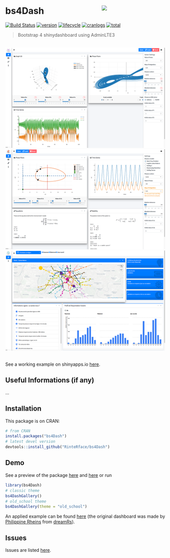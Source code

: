 # bs4Dash <img src="https://rinterface.com/inst/images/bs4Dash.svg" width="200px" align="right"/>

[![Build Status](https://travis-ci.org/RinteRface/bs4Dash.svg?branch=master)](https://travis-ci.org/RinteRface/bs4Dash)
[![version](http://www.r-pkg.org/badges/version/bs4Dash)](https://CRAN.R-project.org/package=bs4Dash)
[![lifecycle](https://img.shields.io/badge/lifecycle-stable-ff69b4.svg)](https://www.tidyverse.org/lifecycle/#stable)
[![cranlogs](https://cranlogs.r-pkg.org/badges/bs4Dash)](https://CRAN.R-project.org/package=bs4Dash)
[![total](https://cranlogs.r-pkg.org/badges/grand-total/bs4Dash)](https://www.rpackages.io/package/bs4Dash)

> Bootstrap 4 shinydashboard using AdminLTE3

<br>

<div class="row">
<div class="col-sm-4" align="center">
<div class="card">
<a href="https://rinterface.com/shiny/showcase/lorenz/" target="_blank"><img src="man/figures/bs4Dash_Lorenz.png"></a>
</div>
</div>
<div class="col-sm-4" align="center">
<div class="card">
<a href="https://rinterface.com/shiny/showcase/lotkaVolterra/" target="_blank"><img src="man/figures/bs4Dash_Lotka.png"></a>
</div>
</div>
<div class="col-sm-4" align="center">
<div class="card">
<a href="https://rinterface.com/shiny/showcase/ratp/" target="_blank"><img src="man/figures/bs4Dash_ratp.png"></a>
</div>
</div>
</div>

<br>

See a working example on shinyapps.io [here](https://dgranjon.shinyapps.io/bs4DashDemo/).

## Useful Informations (if any)

...

## Installation

This package is on CRAN:

```r
# from CRAN
install.packages("bs4Dash")
# latest devel version
devtools::install_github("RinteRface/bs4Dash")
```

## Demo

See a preview of the package [here](https://rinterface.com/shiny/bs4Dash/classic/) and
[here](https://rinterface.com/shiny/bs4Dash/old_school/) or run

```r
library(bs4Dash)
# classic theme
bs4DashGallery()
# old_school theme
bs4DashGallery(theme = "old_school")
```

An applied example can be found [here](https://rinterface.com/shiny/showcase/ratp/) (the 
original dashboard was made by [Philippine Rheins](https://twitter.com/PhilippineRs) 
from [dreamRs](https://twitter.com/dreamRs_fr)).

## Issues

Issues are listed [here](https://github.com/RinteRface/bs4Dash/issues). 